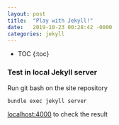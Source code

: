 ```yaml
---
layout: post
title:  "Play with Jekyll!"
date:   2019-10-23 00:28:42 -0800
categories: jekyll
---
```


* TOC
{:toc}

### Test in local Jekyll server

Run git bash on the site repository

```bash
bundle exec jekyll server
```

[localhost:4000][localhost] to check the result

[localhost]: http://localhost:4000/
